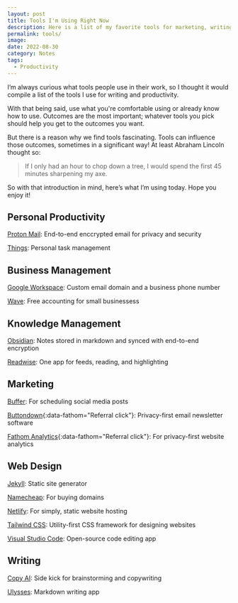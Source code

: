 ```yaml
---
layout: post
title: Tools I'm Using Right Now
description: Here is a list of my favorite tools for marketing, writing, and knowledge management.
permalink: tools/
image: 
date: 2022-08-30
category: Notes
tags:
  - Productivity
---
```


I’m always curious what tools people use in their work, so I thought it would compile a list of the tools I use for writing and productivity.

With that being said, use what you're comfortable using or already know how to use. Outcomes are the most important; whatever tools you pick should help you get to the outcomes you want.

But there is a reason why we find tools fascinating. Tools can influence those outcomes, sometimes in a significant way! At least Abraham Lincoln thought so:

> If I only had an hour to chop down a tree, I would spend the first 45 minutes sharpening my axe.

So with that introduction in mind, here’s what I’m using today. Hope you enjoy it!

## Personal Productivity

[Proton Mail](https://pr.tn/ref/259YMYS9Z3RG): End-to-end enccrypted email for privacy and security

[Things](https://culturedcode.com/things/ "Cultured Code - Things"): Personal task management

## Business Management

[Google Workspace](https://workspace.google.com/ "Google Workspace"): Custom email domain and a business phone number

[Wave](https://www.waveapps.com/ "Wave Accounting"): Free accounting for small businessess

## Knowledge Management

[Obsidian](https://obsidian.md/ "Obsidian"): Notes stored in markdown and synced with end-to-end encryption

[Readwise](https://readwise.io/): One app for feeds, reading, and highlighting

## Marketing

[Buffer](https://buffer.com/ "Buffer"): For scheduling social media posts

[Buttondown](https://buttondown.email/refer/andrewstiefel "Buttondown"){:data-fathom="Referral click"}: Privacy-first email newsletter software

[Fathom Analytics](https://usefathom.com/ref/FBJDFZ "Fathom Analytics"){:data-fathom="Referral click"}: For privacy-first website analytics

## Web Design

[Jekyll](https://jekyllrb.com/ "Jekyll"): Static site generator

[Namecheap](https://www.namecheap.com/ "Namecheap"): For buying domains

[Netlify](https://www.netlify.com/ "Netlify"): For simply, static website hosting

[Tailwind CSS](https://tailwindcss.com/ "Tailwind CSS"): Utility-first CSS framework for designing websites

[Visual Studio Code](https://code.visualstudio.com/ "Visual Studio Code"): Open-source code editing app

## Writing

[Copy AI](https://www.copy.ai/ "Copy AI"): Side kick for brainstorming and copywriting

[Ulysses](https://ulysses.app/ "Ulysses"): Markdown writing app